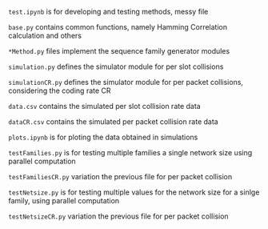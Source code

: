 
```test.ipynb``` is for developing and testing methods, messy file

```base.py``` contains common functions, namely Hamming Correlation calculation and others

```*Method.py``` files implement the sequence family generator modules

```simulation.py``` defines the simulator module for per slot collisions

```simulationCR.py``` defines the simulator module for per packet collisions, considering the coding rate CR

```data.csv``` contains the simulated per slot collision rate data 

```dataCR.csv``` contains the simulated per packet collision rate data 

```plots.ipynb``` is for ploting the data obtained in simulations

```testFamilies.py``` is for testing multiple families a single network size using parallel computation

```testFamiliesCR.py``` variation the previous file for per packet collision

```testNetsize.py``` is for testing multiple values for the network size for a sinlge family, using parallel computation

```testNetsizeCR.py``` variation the previous file for per packet collision
